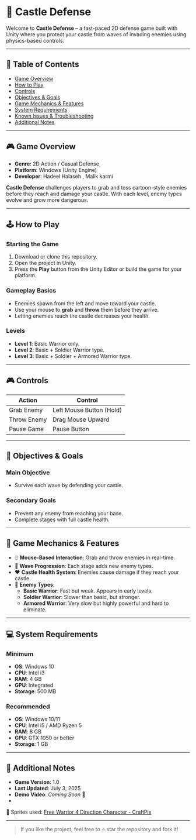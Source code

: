 # 🏰 Castle Defense

Welcome to **Castle Defense** – a fast-paced 2D defense game built with Unity where you protect your castle from waves of invading enemies using physics-based controls.

---

## 📑 Table of Contents
- [Game Overview](#game-overview)  
- [How to Play](#how-to-play)  
- [Controls](#controls)  
- [Objectives & Goals](#objectives--goals)  
- [Game Mechanics & Features](#game-mechanics--features)  
- [System Requirements](#system-requirements)  
- [Known Issues & Troubleshooting](#known-issues--troubleshooting)  
- [Additional Notes](#additional-notes)  

---

## 🎮 Game Overview

- **Genre**: 2D Action / Casual Defense  
- **Platform**: Windows (Unity Engine)  
- **Developer**: Hadeel Halaseh , Malik karmi 

**Castle Defense** challenges players to grab and toss cartoon-style enemies before they reach and damage your castle. With each level, enemy types evolve and grow more dangerous.

---

## 🕹️ How to Play

### Starting the Game
1. Download or clone this repository.
2. Open the project in Unity.
3. Press the **Play** button from the Unity Editor or build the game for your platform.

### Gameplay Basics
- Enemies spawn from the left and move toward your castle.
- Use your mouse to **grab** and **throw** them before they arrive.
- Letting enemies reach the castle decreases your health.

### Levels
- **Level 1**: Basic Warrior only.
- **Level 2**: Basic  + Soldier Warrior type.
- **Level 3**: Basic  + Soldier + Armored Warrior type.

---

## 🎮 Controls

| Action           | Control                |
|------------------|------------------------|
| Grab Enemy       | Left Mouse Button (Hold) |
| Throw Enemy      | Drag Mouse Upward      |
| Pause Game       | Pause  Button                  |

---

## 🎯 Objectives & Goals

### Main Objective
- Survive each wave by defending your castle.

### Secondary Goals
- Prevent any enemy from reaching your base.
- Complete stages with full castle health.

---

## 🧠 Game Mechanics & Features

- 🖱️ **Mouse-Based Interaction**: Grab and throw enemies in real-time.  
- 🔁 **Wave Progression**: Each stage adds new enemy types.  
- ❤️ **Castle Health System**: Enemies cause damage if they reach your castle.  
- 👾 **Enemy Types**:
  - **Basic Warrior**: Fast but weak. Appears in early levels.
  - **Soldier Warrior**: Slower than basic, but stronger.
  - **Armored Warrior**: Very slow but highly powerful and hard to eliminate.
    

---

## 💻 System Requirements

### Minimum
- **OS**: Windows 10  
- **CPU**: Intel i3  
- **RAM**: 4 GB  
- **GPU**: Integrated  
- **Storage**: 500 MB  

### Recommended
- **OS**: Windows 10/11  
- **CPU**: Intel i5 / AMD Ryzen 5  
- **RAM**: 8 GB  
- **GPU**: GTX 1050 or better  
- **Storage**: 1 GB  


---

## 📝 Additional Notes

- **Game Version**: 1.0  
- **Last Updated**: July 3, 2025 
- **Demo Video**: _Coming Soon_ 🎥
- 
🎨 Sprites used: [Free Warrior 4 Direction Character - CraftPix](https://craftpix.net/freebies/free-warrior-4-direction-character-sprites/?num=1&count=367&sq=warrior&pos=14)

---

> If you like the project, feel free to ⭐ star the repository and fork it!

